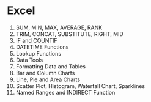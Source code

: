 # Excel

1) SUM, MIN, MAX, AVERAGE, RANK
2) TRIM, CONCAT, SUBSTITUTE, RIGHT, MID
3) IF and COUNTIF
4) DATETIME Functions
5) Lookup Functions
6) Data Tools
7) Formatting Data and Tables
8) Bar and Column Charts
9) Line, Pie and Area Charts
10) Scatter Plot, Histogram, Waterfall Chart, Sparklines
11) Named Ranges and INDIRECT Function


